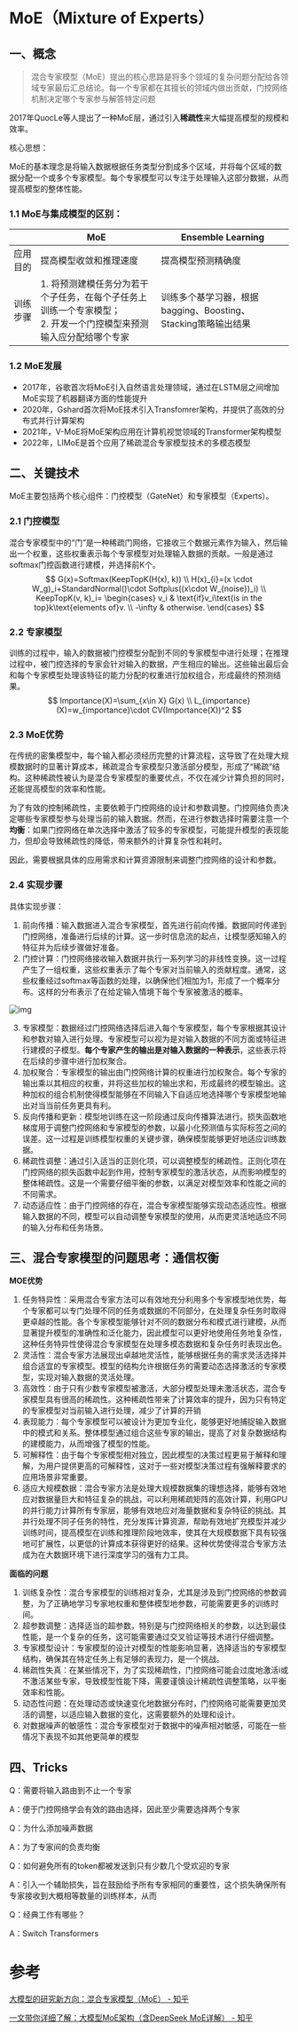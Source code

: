 # MoE（Mixture of Experts）

## 一、概念

> 混合专家模型（MoE）提出的核心思路是将多个领域的复杂问题分配给各领域专家最后汇总结论。每一个专家都在其擅长的领域内做出贡献，门控网络机制决定哪个专家参与解答特定问题

2017年QuocLe等人提出了一种MoE层，通过引入**稀疏性**来大幅提高模型的规模和效率。

核心思想：

MoE的基本理念是将输入数据根据任务类型分割成多个区域，并将每个区域的数据分配一个或多个专家模型。每个专家模型可以专注于处理输入这部分数据，从而提高模型的整体性能。

### 1.1 MoE与集成模型的区别：

|          | MoE                                                          | Ensemble Learning                                            |
| -------- | ------------------------------------------------------------ | ------------------------------------------------------------ |
| 应用目的 | 提高模型收敛和推理速度                                       | 提高模型预测精确度                                           |
| 训练步骤 | 1. 将预测建模任务分为若干个子任务，在每个子任务上训练一个专家模型；<br />2. 开发一个门控模型来预测输入应分配给哪个专家 | 训练多个基学习器，根据bagging、Boosting、Stacking策略输出结果 |

### 1.2 MoE发展

- 2017年，谷歌首次将MoE引入自然语言处理领域，通过在LSTM层之间增加MoE实现了机器翻译方面的性能提升
- 2020年，Gshard首次将MoE技术引入Transfomrer架构，并提供了高效的分布式并行计算架构
- 2021年，V-MoE将MoE架构应用在计算机视觉领域的Transformer架构模型
- 2022年，LIMoE是首个应用了稀疏混合专家模型技术的多模态模型

## 二、关键技术

MoE主要包括两个核心组件：门控模型（GateNet）和专家模型（Experts）。

### 2.1 门控模型

混合专家模型中的“门”是一种稀疏门网络，它接收三个数据元素作为输入，然后输出一个权重，这些权重表示每个专家模型对处理输入数据的贡献。一般是通过softmax门控函数进行建模，并选择前K个。
$$
G(x)=Softmax(KeepTopK(H(x), k)) \\
H(x)_{i}=(x \cdot W_g)_i+StandardNormal()\cdot Softplus((x\cdot W_{noise})_i) \\
KeepTopK(v, k)_i=
\begin{cases}
v_i & \text{if}v_i\text{is in the top}k\text{elements of}v.  \\
-\infty & otherwise.
\end{cases}
$$

### 2.2 专家模型

训练的过程中，输入的数据被门控模型分配到不同的专家模型中进行处理；在推理过程中，被门控选择的专家会针对输入的数据，产生相应的输出。这些输出最后会和每个专家模型处理该特征的能力分配的权重进行加权组合，形成最终的预测结果。
$$
Importance(X)=\sum_{x\in X} G(x) \\
L_{importance}(X)=w_{importance}\cdot CV(Importance(X))^2
$$

### 2.3 MoE优势

在传统的密集模型中，每个输入都必须经历完整的计算流程，这导致了在处理大规模数据时的显著计算成本，稀疏混合专家模型只激活部分模型，形成了“稀疏”结构。这种稀疏性被认为是混合专家模型的重要优点，不仅在减少计算负担的同时，还能提高模型的效率和性能。

为了有效的控制稀疏性，主要依赖于门控网络的设计和参数调整。门控网络负责决定哪些专家模型参与处理当前的输入数据。然而，在进行参数选择时需要注意一个**均衡**：如果门控网络在单次选择中激活了较多的专家模型，可能提升模型的表现能力，但却会导致稀疏性的降低，带来额外的计算复杂性和耗时。

因此，需要根据具体的应用需求和计算资源限制来调整门控网络的设计和参数。

### 2.4 实现步骤

具体实现步骤：

1. 前向传播：输入数据进入混合专家模型，首先进行前向传播。数据同时传递到门控网络，准备进行后续的计算。这一步时信息流的起点，让模型感知输入的特征并为后续步骤做好准备。
2. 门控计算：门控网络接收输入数据并执行一系列学习的非线性变换。这一过程产生了一组权重，这些权重表示了每个专家对当前输入的贡献程度。通常，这些权重经过softmax等函数的处理，以确保他们相加为1，形成了一个概率分布。这样的分布表示了在给定输入情境下每个专家被激活的概率。

![img](https://picx.zhimg.com/v2-8a947aabe9563ce8f67f036452a840a1_r.jpg)

3. 专家模型：数据经过门控网络选择后进入每个专家模型，每个专家根据其设计和参数对输入进行处理。专家模型可以视为是对输入数据的不同方面或特征进行建模的子模型。**每个专家产生的输出是对输入数据的一种表示**，这些表示将在后续的步骤中进行加权聚合。
3. 加权聚合：专家模型的输出由门控网络计算的权重进行加权聚合。每个专家的输出乘以其相应的权重，并将这些加权的输出求和，形成最终的模型输出。这种加权的组合机制使得模型能够在不同输入下自适应地选择哪个专家模型地输出对当当前任务更具有利。
3. 反向传播和更新：模型地训练在这一阶段通过反向传播算法进行。损失函数地梯度用于调整门控网络和专家模型的参数，以最小化预测值与实际标签之间的误差。这一过程是训练模型权重的关键步骤，确保模型能够更好地适应训练数据。
3. 稀疏性调整：通过引入适当的正则化项，可以调整模型的稀疏性。正则化项在门控网络的损失函数中起到作用，控制专家模型的激活状态，从而影响模型的整体稀疏性。这是一个需要仔细平衡的参数，以满足对模型效率和性能之间的不同需求。
3. 动态适应性：由于门控网络的存在，混合专家模型能够实现动态适应性。根据输入数据的不同，模型可以自动调整专家模型的使用，从而更灵活地适应不同的输入分布和任务场景。



## 三、混合专家模型的问题思考：通信权衡

**MOE优势**

1. 任务特异性：采用混合专家方法可以有效地充分利用多个专家模型地优势，每个专家都可以专门处理不同的任务或数据的不同部分，在处理复杂任务时取得更卓越的性能。各个专家模型能够针对不同的数据分布和模式进行建模，从而显著提升模型的准确性和泛化能力，因此模型可以更好地使用任务地复杂性，这种任务特异性使得混合专家模型在处理多模态数据和复杂任务时表现出色。
2. 灵活性：混合专家方法展现出卓越地灵活性，能够根据任务的需求灵活选择并组合适宜的专家模型。模型的结构允许根据任务的需要动态选择激活的专家模型，实现对输入数据的灵活处理。
3. 高效性：由于只有少数专家模型被激活，大部分模型处理未激活状态，混合专家模型具有很高的稀疏性。这种稀疏性带来了计算效率的提升，因为只有特定的专家模型对当前输入进行处理，减少了计算的开销
4. 表现能力：每个专家模型可以被设计为更加专业化，能够更好地捕捉输入数据中的模式和关系。整体模型通过组合这些专家的输出，提高了对复杂数据结构的建模能力，从而增强了模型的性能。
5. 可解释性：由于每个专家模型相对独立，因此模型的决策过程更易于解释和理解，为用户提供更高的可解释性，这对于一些对模型决策过程有强解释要求的应用场景非常重要。
6. 适应大规模数据：混合专家方法是处理大规模数据集的理想选择，能够有效地应对数据量巨大和特征复杂的挑战，可以利用稀疏矩阵的高效计算，利用GPU的并行能力计算所有专家层，能够有效地应对海量数据和复杂特征的挑战。其并行处理不同子任务的特性，充分发挥计算资源，帮助有效地扩充模型并减少训练时间，提高模型在训练和推理阶段地效率，使其在大规模数据下具有较强地可扩展性，以更低的计算成本获得更好的结果。这种优势使得混合专家方法成为在大数据环境下进行深度学习的强有力工具。

**面临的问题**

1. 训练复杂性：混合专家模型的训练相对复杂，尤其是涉及到门控网络的参数调整，为了正确地学习专家地权重和整体模型地参数，可能需要更多的训练时间。
2. 超参数调整：选择适当的超参数，特别是与门控网络相关的参数，以达到最佳性能，是一个复杂的任务，这可能需要通过交叉验证等技术进行仔细调整。
3. 专家模型设计：专家模型的设计对模型的性能影响显著，选择适当的专家模型结构，确保其在特定任务上有足够的表现力，是一个挑战。
4. 稀疏性失真：在某些情况下，为了实现稀疏性，门控网络可能会过度地激活i或不激活某些专家，导致模型性能下降，需要谨慎设计稀疏性调整策略，以平衡效率和性能。
5. 动态性问题：在处理动态或快速变化地数据分布时，门控网络可能需要更加灵活的调整，以适应输入数据的变化，这需要额外的处理和设计。
6. 对数据噪声的敏感性：混合专家模型对于数据中的噪声相对敏感，可能在一些情况下表现不如其他更简单的模型



## 四、Tricks

Q：需要将输入路由到不止一个专家

A：便于门控网络学会有效的路由选择，因此至少需要选择两个专家

Q：为什么添加噪声数据

A：为了专家间的负责均衡

Q：如何避免所有的token都被发送到只有少数几个受欢迎的专家

A：引入一个辅助损失，旨在鼓励给予所有专家相同的重要性，这个损失确保所有专家接收到大概相等数量的训练样本，从而

Q：经典工作有哪些？

A：Switch Transformers













# 参考

[大模型的研究新方向：混合专家模型（MoE） - 知乎](https://zhuanlan.zhihu.com/p/672025580)

[一文带你详细了解：大模型MoE架构（含DeepSeek MoE详解） - 知乎](https://zhuanlan.zhihu.com/p/1893017139650216570)